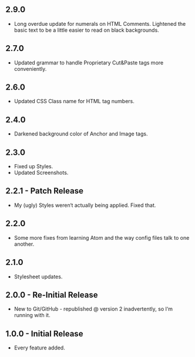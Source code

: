 ## 2.9.0
* Long overdue update for numerals on HTML Comments. Lightened the basic text to be a little easier to read on black backgrounds.

## 2.7.0
* Updated grammar to handle Proprietary Cut&Paste tags more conveniently.

## 2.6.0
* Updated CSS Class name for HTML tag numbers.

## 2.4.0
* Darkened background color of Anchor and Image tags.

## 2.3.0
* Fixed up Styles.
* Updated Screenshots.

## 2.2.1 - Patch Release
* My (ugly) Styles weren&#8216;t actually being applied. Fixed that.

## 2.2.0
* Some more fixes from learning Atom and the way config files talk to one another.

## 2.1.0
* Stylesheet updates.

## 2.0.0 - Re-Initial Release
* New to Git/GitHub - republished @ version 2 inadvertently, so I&#8216;m running with it.

## 1.0.0 - Initial Release
* Every feature added.
